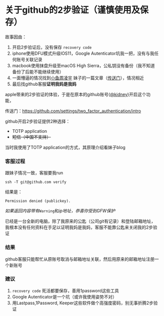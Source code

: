 # 关于github的2步验证（谨慎使用及保存）

故事因由：

1. 开启2步验证后，没有保存 `recovery code`
2. iphone使用DFU模式升级IOS11，Google Autenticator坑我一把，没有与我任何账号关联记录
3. macbook使用抹盘升级至macOS High Sierra，公私钥没有备份（我不知道备份了后能不能继续使用）
4. 一面懵逼的情况找到[小鱼周凌宇](http://zhoulingyu.com/) 妹子的一篇文章（[传送门](http://zhoulingyu.com/2017/02/07/%E6%89%BE%E5%9B%9E%E4%B8%A2%E5%A4%B1%E7%9A%84-Github-%E8%A1%80%E6%B3%AA%E5%8F%B2%EF%BC%88%E8%B0%A8%E6%85%8E%E4%BF%9D%E7%AE%A1-2FA-%E9%AA%8C%E8%AF%81%EF%BC%89/)），情况相近
5. 最后找github客服**证明我妈是我妈**



apple带来的2步验证的体验，于是在原本的github账号([@kidney](https://github.com/kidney))开启这个功能，

传送门：https://github.com/settings/two_factor_authentication/intro

github开启2步验证提供2种选择：

- TOTP application
- ~~短信（中国不支持）~~

当时我使用了TOTP application的方式，其原理介绍看妹子blog



### 客服过程

跟妹子情况一致，客服要我run 

```shell
ssh -T git@github.com verify
```

结果是：

```shell
Permission denied (publickey).
```

*如果返回内容带有*`Warning`和*ip地址，恭喜你受到GFW保护*

已经是一台全新的电脑，除了我原来的公匙（公司git有记录）和登陆邮箱地址，我根本没有任何资料在手足以证明我妈是我妈，客服不能靠公匙来关闭我的2步验证



### 结果

github客服只能帮忙从原账号取消与邮箱地址关联，然后用原来的邮箱地址注册一个新账号



### 建议

1. `recovery code` 死活都要保存，善用1password这些工具
2. Google Autenticator是一个坑（或许我使用姿势不对）
3. 用Lastpass,1Password, Keeper这些软件做个高强度密码，别无事折腾2步验证